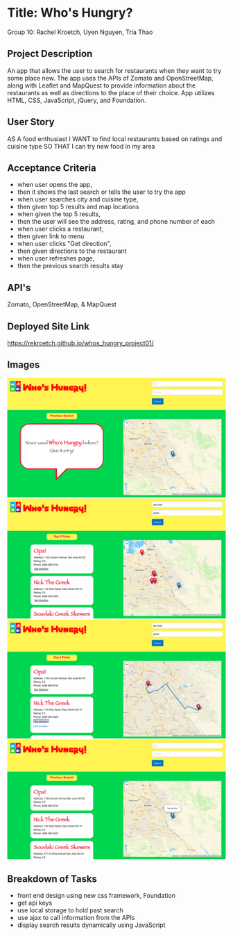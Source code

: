 # Title: Who's Hungry?
Group 10: Rachel Kroetch, Uyen Nguyen, Tria Thao

## Project Description
An app that allows the user to search for restaurants when they want to try some place new.  The app uses the APIs of Zomato and OpenStreetMap, along with Leaflet and MapQuest to provide information about the restaurants as well as directions to the place of their choice. App utilizes HTML, CSS, JavaScript, jQuery, and Foundation.

## User Story
AS A food enthusiast
I WANT to find local restaurants based on ratings and cuisine type
SO THAT I can try new food in my area

## Acceptance Criteria
- when user opens the app, 
- then it shows the last search or tells the user to try the app
- when user searches city and cuisine type, 
- then given top 5 results and map locations
- when given the top 5 results,
- then the user will see the address, rating, and phone number of each
- when user clicks a restaurant, 
- then given link to menu
- when user clicks "Get direction", 
- then given directions to the restaurant
- when user refreshes page,
- then the previous search results stay

## API's
Zomato, OpenStreetMap, & MapQuest

## Deployed Site Link
https://rekroetch.github.io/whos_hungry_project01/

## Images
![screenshot](./screenshots/openingPage.png)
![screenshot](./screenshots/searchResult.png)
![screenshot](./screenshots/directions.png)
![screenshot](./screenshots/refreshedPage.png)

## Breakdown of Tasks
- front end design using new css framework, Foundation
- get api keys
- use local storage to hold past search
- use ajax to call information from the APIs
- display search results dynamically using JavaScript